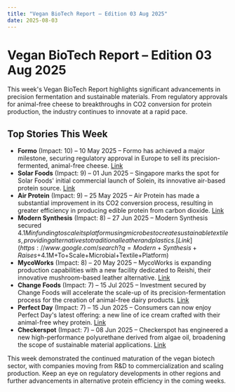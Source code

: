 ```yaml
---
title: "Vegan BioTech Report – Edition 03 Aug 2025"
date: 2025-08-03
---
```


# Vegan BioTech Report – Edition 03 Aug 2025

This week's Vegan BioTech Report highlights significant advancements in precision fermentation and sustainable materials. From regulatory approvals for animal-free cheese to breakthroughs in CO2 conversion for protein production, the industry continues to innovate at a rapid pace.

## Top Stories This Week

*   **Formo** (Impact: 10) – 10 May 2025 – Formo has achieved a major milestone, securing regulatory approval in Europe to sell its precision-fermented, animal-free cheese. [Link](https://www.google.com/search?q=Formo+regulatory+approval+precision-fermented+cheese+Europe)
*   **Solar Foods** (Impact: 9) – 01 Jun 2025 – Singapore marks the spot for Solar Foods' initial commercial launch of Solein, its innovative air-based protein source. [Link](https://www.google.com/search?q=Solar+Foods+commercial+launch+Solein+Singapore)
*   **Air Protein** (Impact: 9) – 25 May 2025 – Air Protein has made a substantial improvement in its CO2 conversion process, resulting in greater efficiency in producing edible protein from carbon dioxide. [Link](https://www.google.com/search?q=Air+Protein+breakthrough+CO2+conversion+efficiency)
*   **Modern Synthesis** (Impact: 8) – 27 Jun 2025 – Modern Synthesis secured $4.1M in funding to scale its platform using microbes to create sustainable textiles, providing alternatives to traditional leather and plastics. [Link](https://www.google.com/search?q=Modern+Synthesis+Raises+$4.1M+To+Scale+Microbial+Textile+Platform)
*   **MycoWorks** (Impact: 8) – 20 May 2025 – MycoWorks is expanding production capabilities with a new facility dedicated to Reishi, their innovative mushroom-based leather alternative. [Link](https://www.google.com/search?q=MycoWorks+new+production+facility+Reishi)
*   **Change Foods** (Impact: 7) – 15 Jul 2025 – Investment secured by Change Foods will accelerate the scale-up of its precision-fermentation process for the creation of animal-free dairy products. [Link](https://www.google.com/search?q=Change+Foods+secures+funding+animal-free+dairy)
*   **Perfect Day** (Impact: 7) – 15 Jun 2025 – Consumers can now enjoy Perfect Day's latest offering: a new line of ice cream crafted with their animal-free whey protein. [Link](https://www.google.com/search?q=Perfect+Day+launches+new+animal-free+ice_cream)
*   **Checkerspot** (Impact: 7) – 08 Jun 2025 – Checkerspot has engineered a new high-performance polyurethane derived from algae oil, broadening the scope of sustainable material applications. [Link](https://www.google.com/search?q=Checkerspot+develops+algae-based+polyurethane)

This week demonstrated the continued maturation of the vegan biotech sector, with companies moving from R&D to commercialization and scaling production. Keep an eye on regulatory developments in other regions and further advancements in alternative protein efficiency in the coming weeks.